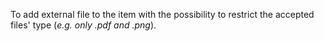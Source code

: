 To add external file to the item with the possibility to restrict the accepted files' type (*e.g. only .pdf and .png*).
